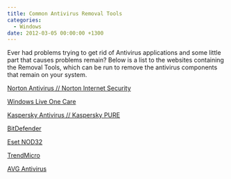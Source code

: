 ```yaml
---
title: Common Antivirus Removal Tools
categories:
  - Windows
date: 2012-03-05 00:00:00 +1300
---
```

Ever had problems trying to get rid of Antivirus applications and some little part that causes problems remain? Below is a list to the websites containing the Removal Tools, which can be run to remove the antivirus components that remain on your system.

<a href="https://www-secure.symantec.com/norton-support/jsp/help-solutions.jsp?docid=20080710133834EN&lg=english&ct=united+states&product=home&version=1&pvid=f-home" target="_blank">Norton Antivirus // Norton Internet Security</a>

<a href="http://download.microsoft.com/download/4/c/b/4cb845e7-1076-437b-852a-7842a8ab13c8/OneCareCleanUp.exe" target="_blank">Windows Live One Care</a>

<a href="http://www.ice-kav.com/tools.php" target="_blank">Kaspersky Antivirus // Kaspersky PURE</a>

<a href="http://www.bitdefender.com/support/How-to-uninstall-BitDefender-333.html" target="_blank">BitDefender</a>

<a href="http://kb.eset.com/esetkb/index?page=content&id=SOLN2289" target="_blank">Eset NOD32</a>

<a href="http://esupport.trendmicro.com/solution/en-us/1036064.aspx" target="_blank">TrendMicro</a>

<a href="http://www.avg.com/ww-en/utilities" target="_blank">AVG Antivirus</a>
